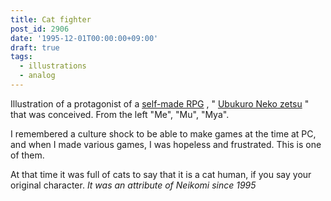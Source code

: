 ```yaml
---
title: Cat fighter
post_id: 2906
date: '1995-12-01T00:00:00+09:00'
draft: true
tags:
  - illustrations
  - analog
---
```


Illustration of a protagonist of a [self-made RPG](https://danmaq.com/tags/cats-story) , " [Ubukuro Neko zetsu](https://danmaq.com/cats_story) " that was conceived. From the left "Me", "Mu", "Mya".

I remembered a culture shock to be able to make games at the time at PC, and when I made various games, I was hopeless and frustrated. This is one of them.

At that time it was full of cats to say that it is a cat human, if you say your original character. _It was an attribute of Neikomi since 1995_
